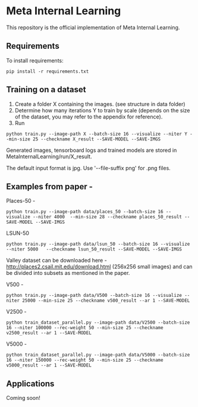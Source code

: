 # Meta Internal Learning

This repository is the official implementation of Meta Internal Learning.

## Requirements

To install requirements:

```setup
pip install -r requirements.txt
```

## Training on a dataset

1. Create a folder X containing the images. (see structure in data folder)
2. Determine how many iterations Y to train by scale (depends on the size of the dataset, you may refer to the appendix for reference).
3. Run 
```
python train.py --image-path X --batch-size 16 --visualize --niter Y --min-size 25 --checkname X_result --SAVE-MODEL --SAVE-IMGS
```

Generated images, tensorboard logs and trained models are stored in MetaInternalLearning/run/X_result.

The default input format is jpg. Use '--file-suffix png' for .png files.

## Examples from paper -

Places-50 -
```
python train.py --image-path data/places_50 --batch-size 16 --visualize --niter 4000  --min-size 28 --checkname places_50_result --SAVE-MODEL --SAVE-IMGS
```

LSUN-50
```
python train.py --image-path data/lsun_50 --batch-size 16 --visualize --niter 5000   --checkname lsun_50_result --SAVE-MODEL --SAVE-IMGS
```

Valley dataset can be downloaded here - http://places2.csail.mit.edu/download.html (256x256 small images) and can be divided into subsets as mentioned in the paper.

V500 -
```
python train.py --image-path data/V500 --batch-size 16 --visualize --niter 25000 --min-size 25 --checkname v500_result --ar 1 --SAVE-MODEL 
```

V2500 -
```
python train_dataset_parallel.py --image-path data/V2500 --batch-size 16 --niter 100000 --rec-weight 50 --min-size 25 --checkname v2500_result --ar 1 --SAVE-MODEL 
```

V5000 -
```
python train_dataset_parallel.py --image-path data/V5000 --batch-size 16 --niter 150000 --rec-weight 50 --min-size 25 --checkname v5000_result --ar 1 --SAVE-MODEL 
```

## Applications

Coming soon!
